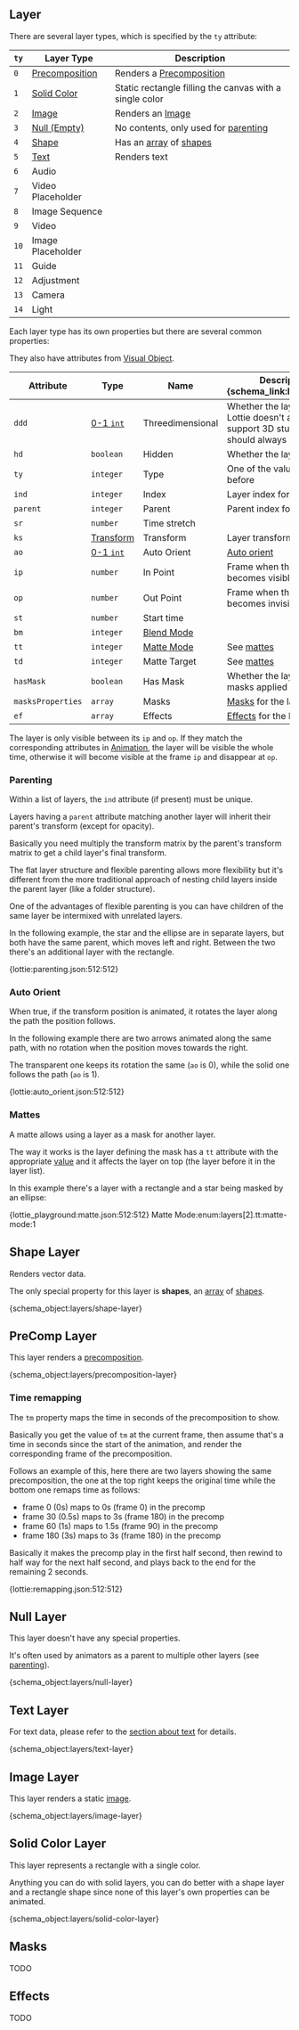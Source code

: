 
## Layer

There are several layer types, which is specified by the `ty` attribute:

|`ty`| Layer Type                       | Description                                                                                   |
|----|----------------------------------|-----------------------------------------------------------------------------------------------|
|`0` |[Precomposition](#precomp-layer)  |Renders a [Precomposition](assets.md#precomposition)                                           |
|`1` |[Solid Color](#solid-color-layer) |Static rectangle filling the canvas with a single color                                        |
|`2` |[Image](#image-layer)             |Renders an [Image](assets.md#image)                                                            |
|`3` |[Null (Empty)](#null-layer)       |No contents, only used for [parenting](#parenting)                                             |
|`4` |[Shape](#shape-layer)             |Has an [array](concepts.md#lists-of-layers-and-shapes) of [shapes](shapes.md#shape-element)    |
|`5` |[Text](#text-layer)               |Renders text                                                                                   |
|`6` |Audio                             |                                                                                               |
|`7` |Video Placeholder                 |                                                                                               |
|`8` |Image Sequence                    |                                                                                               |
|`9` |Video                             |                                                                                               |
|`10`|Image Placeholder                 |                                                                                               |
|`11`|Guide                             |                                                                                               |
|`12`|Adjustment                        |                                                                                               |
|`13`|Camera                            |                                                                                               |
|`14`|Light                             |                                                                                               |

Each layer type has its own properties but there are several common properties:

They also have attributes from [Visual Object](#visual-object).

|Attribute|Type|Name|Description {schema_link:layers/layer}|
|---------|----|----|-----------|
|`ddd`              |[0-1 `int`](concepts.md#booleans)  |Threedimensional   |Whether the layer is 3D. Lottie doesn't actually support 3D stuff so this should always be 0||
|`hd`               |`boolean`                          |Hidden             |Whether the layer is hidden|
|`ty`               |`integer`                          |Type               |One of the values as seen before|
|`ind`              |`integer`                          |Index              |Layer index for [parenting](#parenting)|
|`parent`           |`integer`                          |Parent             |Parent index for [parenting](#parenting)|
|`sr`               |`number`                           |Time stretch       | |
|`ks`               |[Transform](concepts.md#transform) |Transform          |Layer transform|
|`ao`               |[0-1 `int`](concepts.md#booleans)  |Auto Orient        |[Auto orient](#auto-orient)|
|`ip`               |`number`                           |In Point           |Frame when the layers becomes visible|
|`op`               |`number`                           |Out Point          |Frame when the layers becomes invisible|
|`st`               |`number`                           |Start time         ||
|`bm`               |`integer`                          |[Blend Mode](constants.md#BlendMode)||
|`tt`               |`integer`                          |[Matte Mode](constants.md#MatteMode)|See [mattes](#mattes)|
|`td`               |`integer`                          |Matte Target       |See [mattes](#mattes)|
|`hasMask`          |`boolean`                          |Has Mask           |Whether the layer has masks applied|
|`masksProperties`  |`array`                            |Masks              |[Masks](#masks) for the layer|
|`ef`               |`array`                            |Effects            |[Effects](#effects) for the layer|

The layer is only visible between its `ip` and `op`.
If they match the corresponding attributes in [Animation](animation.md), the layer
will be visible the whole time, otherwise it will become visible at the frame `ip`
and disappear at `op`.


### Parenting

Within a list of layers, the `ind` attribute (if present) must be unique.

Layers having a `parent` attribute matching another layer will inherit their
parent's transform (except for opacity).

Basically you need multiply the transform matrix by the parent's transform matrix
to get a child layer's final transform.

The flat layer structure and flexible parenting allows more flexibility but it's
different from the more traditional approach of nesting child layers inside the
parent layer (like a folder structure).

One of the advantages of flexible parenting is you can have children of the same
layer be intermixed with unrelated layers.

In the following example, the star and the ellipse are in separate layers,
but both have the same parent, which moves left and right.
Between the two there's an additional layer with the rectangle.

{lottie:parenting.json:512:512}

### Auto Orient

When true, if the transform position is animated, it rotates the layer along the
path the position follows.

In the following example there are two arrows animated along the same path,
with no rotation when the position moves towards the right.

The transparent one keeps its rotation the same (`ao` is 0), while the solid one
follows the path (`ao` is 1).

{lottie:auto_orient.json:512:512}

### Mattes

A matte allows using a layer as a mask for another layer.

The way it works is the layer defining the mask has a `tt` attribute with the
appropriate [value](constants.md#mattemode)
and it affects the layer on top (the layer before it in the layer list).

In this example there's a layer with a rectangle and a star being masked by an ellipse:

{lottie_playground:matte.json:512:512}
Matte Mode:enum:layers[2].tt:matte-mode:1


## Shape Layer

Renders vector data.

The only special property for this layer is **shapes**, an [array](concepts.md#lists-of-layers-and-shapes) of [shapes](shapes.md#shape-element).

{schema_object:layers/shape-layer}

## PreComp Layer

This layer renders a [precomposition](assets.md#precomposition).

{schema_object:layers/precomposition-layer}

### Time remapping

The `tm` property maps the time in seconds of the precomposition to show.

Basically you get the value of `tm` at the current frame, then assume that's
a time in seconds since the start of the animation, and render the corresponding
frame of the precomposition.

Follows an example of this, here there are two layers showing the same
precomposition, the one at the top right keeps the original time while the bottom
one remaps time as follows:

* frame 0 (0s) maps to 0s (frame 0) in the precomp
* frame 30 (0.5s) maps to 3s (frame 180) in the precomp
* frame 60 (1s) maps to 1.5s (frame 90) in the precomp
* frame 180 (3s) maps to 3s (frame 180) in the precomp

Basically it makes the precomp play in the first half second, then rewind
to half way for the next half second, and plays back to the end for the remaining
2 seconds.

{lottie:remapping.json:512:512}


## Null Layer

This layer doesn't have any special properties.

It's often used by animators as a parent to multiple other layers (see [parenting](#parenting)).

{schema_object:layers/null-layer}

## Text Layer

For text data, please refer to the [section about text](text.md) for details.

{schema_object:layers/text-layer}

## Image Layer

This layer renders a static [image](assets.md#image).

{schema_object:layers/image-layer}

## Solid Color Layer

This layer represents a rectangle with a single color.

Anything you can do with solid layers, you can do better with a shape layer
and a rectangle shape since none of this layer's own properties can be animated.

{schema_object:layers/solid-color-layer}


## Masks

TODO

## Effects

TODO
